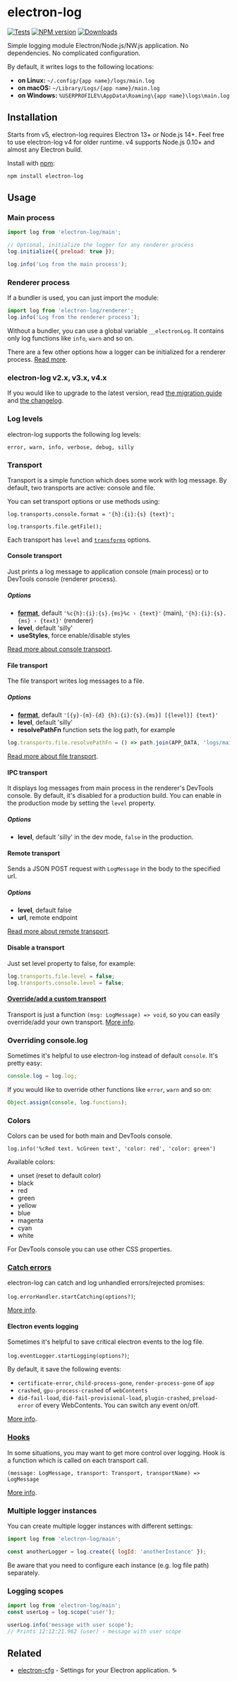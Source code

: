 # electron-log
[![Tests](https://github.com/megahertz/electron-log/actions/workflows/tests.yml/badge.svg)](https://github.com/megahertz/electron-log/actions/workflows/tests.yml)
[![NPM version](https://badge.fury.io/js/electron-log.svg)](https://badge.fury.io/js/electron-log)
[![Downloads](https://img.shields.io/npm/dw/electron-log)](https://img.shields.io/npm/dw/electron-log)

Simple logging module Electron/Node.js/NW.js application.
No dependencies. No complicated configuration.

By default, it writes logs to the following locations:

 - **on Linux:** `~/.config/{app name}/logs/main.log`
 - **on macOS:** `~/Library/Logs/{app name}/main.log`
 - **on Windows:** `%USERPROFILE%\AppData\Roaming\{app name}\logs\main.log`

## Installation

Starts from v5, electron-log requires Electron 13+ or
Node.js 14+. Feel free to use electron-log v4 for older runtime. v4
supports Node.js 0.10+ and almost any Electron build.

Install with [npm](https://npmjs.org/package/electron-log):

    npm install electron-log
    
## Usage

### Main process

```js
import log from 'electron-log/main';

// Optional, initialize the logger for any renderer process
log.initialize({ preload: true });

log.info('Log from the main process');
```

### Renderer process

If a bundler is used, you can just import the module:

```typescript
import log from 'electron-log/renderer';
log.info('Log from the renderer process');
```

Without a bundler, you can use a global variable `__electronLog`. It contains
only log functions like `info`, `warn` and so on.

There are a few other options how a logger can be initialized for a renderer
process. [Read more](docs/initialize.md).

### electron-log v2.x, v3.x, v4.x

If you would like to upgrade to the latest version, read
[the migration guide](docs/migration.md) and [the changelog](CHANGELOG.md).

### Log levels

electron-log supports the following log levels:

    error, warn, info, verbose, debug, silly

### Transport

Transport is a simple function which does some work with log message.
By default, two transports are active: console and file.

You can set transport options or use methods using:

`log.transports.console.format = '{h}:{i}:{s} {text}';`

`log.transports.file.getFile();`

Each transport has `level` and 
[`transforms`](docs/extend.md#transforms) options.

#### Console transport

Just prints a log message to application console (main process) or to
DevTools console (renderer process).

##### Options

 - **[format](docs/transports/format.md)**, default
   `'%c{h}:{i}:{s}.{ms}%c › {text}'` (main),
   `'{h}:{i}:{s}.{ms} › {text}'` (renderer)
 - **level**, default 'silly'
 - **useStyles**, force enable/disable styles

[Read more about console transport](docs/transports/console.md).

#### File transport

The file transport writes log messages to a file.

##### Options

 - **[format](docs/transports/format.md)**, default
   `'[{y}-{m}-{d} {h}:{i}:{s}.{ms}] [{level}] {text}'`
 - **level**, default 'silly'
 - **resolvePathFn** function sets the log path, for example
 
```js
log.transports.file.resolvePathFn = () => path.join(APP_DATA, 'logs/main.log');
```

[Read more about file transport](docs/transports/file.md).

#### IPC transport
It displays log messages from main process in the renderer's DevTools console.
By default, it's disabled for a production build. You can enable in the
production mode by setting the `level` property.


##### Options

 - **level**, default 'silly' in the dev mode, `false` in the production.

#### Remote transport

Sends a JSON POST request with `LogMessage` in the body to the specified url.

##### Options

 - **level**, default false
 - **url**, remote endpoint

[Read more about remote transport](docs/transports/remote.md).

#### Disable a transport

Just set level property to false, for example:

```js
log.transports.file.level = false;
log.transports.console.level = false;
```

#### [Override/add a custom transport](docs/extend.md#transport)

Transport is just a function `(msg: LogMessage) => void`, so you can
easily override/add your own transport.
[More info](docs/extend.md#transport).

### Overriding console.log

Sometimes it's helpful to use electron-log instead of default `console`. It's
pretty easy:

```js
console.log = log.log;
```

If you would like to override other functions like `error`, `warn` and so on:

```js
Object.assign(console, log.functions);
```

### Colors

Colors can be used for both main and DevTools console.

`log.info('%cRed text. %cGreen text', 'color: red', 'color: green')`

Available colors:
 - unset (reset to default color)
 - black
 - red
 - green
 - yellow
 - blue
 - magenta
 - cyan
 - white
 
For DevTools console you can use other CSS properties.

### [Catch errors](docs/errors.md)

electron-log can catch and log unhandled errors/rejected promises:

`log.errorHandler.startCatching(options?)`;

[More info](docs/errors.md).

#### Electron events logging

Sometimes it's helpful to save critical electron events to the log file.

`log.eventLogger.startLogging(options?)`;

By default, it save the following events:
 - `certificate-error`, `child-process-gone`, `render-process-gone` of `app`
 - `crashed`, `gpu-process-crashed` of `webContents`
 - `did-fail-load`, `did-fail-provisional-load`, `plugin-crashed`,
   `preload-error` of every WebContents. You can switch any event on/off.

[More info](docs/events.md).

### [Hooks](docs/extend.md#hooks)

In some situations, you may want to get more control over logging. Hook
is a function which is called on each transport call.

`(message: LogMessage, transport: Transport, transportName) => LogMessage`

[More info](docs/extend.md#hooks).

### Multiple logger instances

You can create multiple logger instances with different settings:

```js
import log from 'electron-log/main';

const anotherLogger = log.create({ logId: 'anotherInstance' });
```

Be aware that you need to configure each instance (e.g. log file path) 
separately.

### Logging scopes

```js
import log from 'electron-log/main';
const userLog = log.scope('user');

userLog.info('message with user scope');
// Prints 12:12:21.962 (user) › message with user scope
```

## Related

 - [electron-cfg](https://github.com/megahertz/electron-cfg) -
   Settings for your Electron application.
♑
